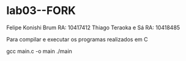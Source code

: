 # lab03--FORK
Felipe Konishi Brum RA: 10417412
Thiago Teraoka e Sá RA: 10418485

Para compilar e executar os programas realizados em C

gcc main.c -o main
./main

